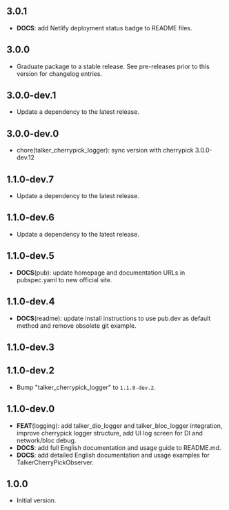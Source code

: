 ## 3.0.1

 - **DOCS**: add Netlify deployment status badge to README files.

## 3.0.0

 - Graduate package to a stable release. See pre-releases prior to this version for changelog entries.

## 3.0.0-dev.1

 - Update a dependency to the latest release.

## 3.0.0-dev.0

 - chore(talker_cherrypick_logger): sync version with cherrypick 3.0.0-dev.12

## 1.1.0-dev.7

 - Update a dependency to the latest release.

## 1.1.0-dev.6

 - Update a dependency to the latest release.

## 1.1.0-dev.5

 - **DOCS**(pub): update homepage and documentation URLs in pubspec.yaml to new official site.

## 1.1.0-dev.4

 - **DOCS**(readme): update install instructions to use pub.dev as default method and remove obsolete git example.

## 1.1.0-dev.3

## 1.1.0-dev.2

 - Bump "talker_cherrypick_logger" to `1.1.0-dev.2`.

## 1.1.0-dev.0

 - **FEAT**(logging): add talker_dio_logger and talker_bloc_logger integration, improve cherrypick logger structure, add UI log screen for DI and network/bloc debug.
 - **DOCS**: add full English documentation and usage guide to README.md.
 - **DOCS**: add detailed English documentation and usage examples for TalkerCherryPickObserver.

## 1.0.0

- Initial version.
